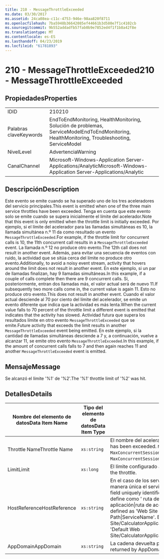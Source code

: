 ```yaml
---
title: 210 - MessageThrottleExceeded
ms.date: 03/30/2017
ms.assetid: 24ca08ea-c11c-4753-946e-98aa820f8711
ms.openlocfilehash: 7ba5948b36642085ef44661b3d580e7f1c4102cb
ms.sourcegitcommit: 9b552addadfb57fab0b9e7852ed4f1f1b8a42f8e
ms.translationtype: MT
ms.contentlocale: es-ES
ms.lasthandoff: 04/23/2019
ms.locfileid: "61781893"
---
```

# <a name="210---messagethrottleexceeded"></a><span data-ttu-id="cc6d6-102">210 - MessageThrottleExceeded</span><span class="sxs-lookup"><span data-stu-id="cc6d6-102">210 - MessageThrottleExceeded</span></span>
## <a name="properties"></a><span data-ttu-id="cc6d6-103">Propiedades</span><span class="sxs-lookup"><span data-stu-id="cc6d6-103">Properties</span></span>  
  
|||  
|-|-|  
|<span data-ttu-id="cc6d6-104">ID</span><span class="sxs-lookup"><span data-stu-id="cc6d6-104">ID</span></span>|<span data-ttu-id="cc6d6-105">210</span><span class="sxs-lookup"><span data-stu-id="cc6d6-105">210</span></span>|  
|<span data-ttu-id="cc6d6-106">Palabras clave</span><span class="sxs-lookup"><span data-stu-id="cc6d6-106">Keywords</span></span>|<span data-ttu-id="cc6d6-107">EndToEndMonitoring, HealthMonitoring, Solución de problemas, ServiceModel</span><span class="sxs-lookup"><span data-stu-id="cc6d6-107">EndToEndMonitoring, HealthMonitoring, Troubleshooting, ServiceModel</span></span>|  
|<span data-ttu-id="cc6d6-108">Nivel</span><span class="sxs-lookup"><span data-stu-id="cc6d6-108">Level</span></span>|<span data-ttu-id="cc6d6-109">Advertencia</span><span class="sxs-lookup"><span data-stu-id="cc6d6-109">Warning</span></span>|  
|<span data-ttu-id="cc6d6-110">Canal</span><span class="sxs-lookup"><span data-stu-id="cc6d6-110">Channel</span></span>|<span data-ttu-id="cc6d6-111">Microsoft-Windows-Application Server-Applications/Analytic</span><span class="sxs-lookup"><span data-stu-id="cc6d6-111">Microsoft-Windows-Application Server-Applications/Analytic</span></span>|  
  
## <a name="description"></a><span data-ttu-id="cc6d6-112">Descripción</span><span class="sxs-lookup"><span data-stu-id="cc6d6-112">Description</span></span>  
 <span data-ttu-id="cc6d6-113">Este evento se emite cuando se ha superado uno de los tres aceleradores del servicio principales.</span><span class="sxs-lookup"><span data-stu-id="cc6d6-113">This event is emitted when one of the three main service throttles have been exceeded.</span></span> <span data-ttu-id="cc6d6-114">Tenga en cuenta que este evento solo se emite cuando se supera inicialmente el límite del acelerador.</span><span class="sxs-lookup"><span data-stu-id="cc6d6-114">Note that this event is only emitted when the throttle limit is initially exceeded.</span></span> <span data-ttu-id="cc6d6-115">Por ejemplo, si el límite del acelerador para las llamadas simultáneas es 10, la llamada simultánea n.º 11 da como resultado un evento `MessageThrottleExceeded`.</span><span class="sxs-lookup"><span data-stu-id="cc6d6-115">For example, if the throttle limit for concurrent calls is 10, the 11th concurrent call results in a `MessageThrottleExceeded` event.</span></span> <span data-ttu-id="cc6d6-116">La llamada n.º 12 no produce otro evento.</span><span class="sxs-lookup"><span data-stu-id="cc6d6-116">The 12th call does not result in another event.</span></span> <span data-ttu-id="cc6d6-117">Además, para evitar una secuencia de eventos con ruido, la actividad que se sitúa cerca del límite no produce otro evento.</span><span class="sxs-lookup"><span data-stu-id="cc6d6-117">Additionally, to avoid a noisy event stream, activity that hovers around the limit does not result in another event.</span></span> <span data-ttu-id="cc6d6-118">En este ejemplo, si un par de llamadas finalizan, hay 9 llamadas simultáneas.</span><span class="sxs-lookup"><span data-stu-id="cc6d6-118">In this example, if a couple of calls complete then there are 9 concurrent calls.</span></span> <span data-ttu-id="cc6d6-119">Si, posteriormente, entran dos llamadas más, el valor actual será de nuevo 11.</span><span class="sxs-lookup"><span data-stu-id="cc6d6-119">If subsequently two more calls come in, the current value is again 11.</span></span> <span data-ttu-id="cc6d6-120">Esto no produce otro evento.</span><span class="sxs-lookup"><span data-stu-id="cc6d6-120">This does not result in another event.</span></span> <span data-ttu-id="cc6d6-121">Cuando el valor actual desciende al 70 por ciento del límite del acelerador, se emite un evento diferente que indica que la actividad es más lenta.</span><span class="sxs-lookup"><span data-stu-id="cc6d6-121">When the current value falls to 70 percent of the throttle limit a different event is emitted that indicates that the activity has slowed.</span></span> <span data-ttu-id="cc6d6-122">Actividad futura que supera los resultados límite en otro evento `MessageThrottleExceeded` que se emite.</span><span class="sxs-lookup"><span data-stu-id="cc6d6-122">Future activity that exceeds the limit results in another `MessageThrottleExceeded` event being emitted.</span></span> <span data-ttu-id="cc6d6-123">En este ejemplo, si la cantidad de llamadas simultáneas desciende a 7 y, a continuación, vuelve a alcanzar 11, se emite otro evento `MessageThrottleExceeded`.</span><span class="sxs-lookup"><span data-stu-id="cc6d6-123">In this example, if the amount of concurrent calls falls to 7 and then again reaches 11 and another `MessageThrottleExceeded` event is emitted.</span></span>  
  
## <a name="message"></a><span data-ttu-id="cc6d6-124">Mensaje</span><span class="sxs-lookup"><span data-stu-id="cc6d6-124">Message</span></span>  
 <span data-ttu-id="cc6d6-125">Se alcanzó el límite '%1' de '%2'.</span><span class="sxs-lookup"><span data-stu-id="cc6d6-125">The '%1' throttle limit of '%2' was hit.</span></span>  
  
## <a name="details"></a><span data-ttu-id="cc6d6-126">Detalles</span><span class="sxs-lookup"><span data-stu-id="cc6d6-126">Details</span></span>  
  
|<span data-ttu-id="cc6d6-127">Nombre del elemento de datos</span><span class="sxs-lookup"><span data-stu-id="cc6d6-127">Data Item Name</span></span>|<span data-ttu-id="cc6d6-128">Tipo del elemento de datos</span><span class="sxs-lookup"><span data-stu-id="cc6d6-128">Data Item Type</span></span>|<span data-ttu-id="cc6d6-129">Descripción</span><span class="sxs-lookup"><span data-stu-id="cc6d6-129">Description</span></span>|  
|--------------------|--------------------|-----------------|  
|<span data-ttu-id="cc6d6-130">Throttle Name</span><span class="sxs-lookup"><span data-stu-id="cc6d6-130">Throttle Name</span></span>|`xs:string`|<span data-ttu-id="cc6d6-131">El nombre del acelerador que se ha superado.</span><span class="sxs-lookup"><span data-stu-id="cc6d6-131">The name of the throttle that has been exceeded.</span></span> <span data-ttu-id="cc6d6-132">`MaxConcurrentCalls`, `MaxConcurrentInstances` o `MaxConcurrentSessions`,</span><span class="sxs-lookup"><span data-stu-id="cc6d6-132">Either `MaxConcurrentCalls`, `MaxConcurrentInstances`, or `MaxConcurrentSessions`,</span></span>|  
|<span data-ttu-id="cc6d6-133">Limit</span><span class="sxs-lookup"><span data-stu-id="cc6d6-133">Limit</span></span>|`xs:long`|<span data-ttu-id="cc6d6-134">El límite configurado actual del acelerador.</span><span class="sxs-lookup"><span data-stu-id="cc6d6-134">The currently configured limit of the throttle.</span></span>|  
|<span data-ttu-id="cc6d6-135">HostReference</span><span class="sxs-lookup"><span data-stu-id="cc6d6-135">HostReference</span></span>|`xs:string`|<span data-ttu-id="cc6d6-136">En el caso de los servicios hospedados en web, este campo identifica de manera única el servicio en la jerarquía web.</span><span class="sxs-lookup"><span data-stu-id="cc6d6-136">For Web-hosted services, this field uniquely identifies the service in the Web hierarchy.</span></span> <span data-ttu-id="cc6d6-137">Su formato se define como ' ruta de acceso Virtual de sitio Web de nombre de la aplicación&#124;ruta de acceso Virtual del servicio&#124;ServiceName ".</span><span class="sxs-lookup"><span data-stu-id="cc6d6-137">Its format is defined as 'Web Site Name Application Virtual Path&#124;Service Virtual Path&#124;ServiceName'.</span></span> <span data-ttu-id="cc6d6-138">Ejemplo: ' Default Web Site/CalculatorApplication&#124;/CalculatorService.svc&#124;CalculatorService'.</span><span class="sxs-lookup"><span data-stu-id="cc6d6-138">Example: 'Default Web Site/CalculatorApplication&#124;/CalculatorService.svc&#124;CalculatorService'.</span></span>|  
|<span data-ttu-id="cc6d6-139">AppDomain</span><span class="sxs-lookup"><span data-stu-id="cc6d6-139">AppDomain</span></span>|`xs:string`|<span data-ttu-id="cc6d6-140">La cadena devuelta por AppDomain.CurrentDomain.FriendlyName.</span><span class="sxs-lookup"><span data-stu-id="cc6d6-140">The string returned by AppDomain.CurrentDomain.FriendlyName.</span></span>|

